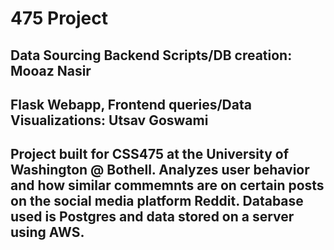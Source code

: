 # 475 Project
## Data Sourcing Backend Scripts/DB creation: Mooaz Nasir
## Flask Webapp, Frontend queries/Data Visualizations: Utsav Goswami
## Project built for CSS475 at the University of Washington @ Bothell. Analyzes user behavior and how similar commemnts are on certain posts on the social media platform Reddit. Database used is Postgres and data stored on a server using AWS.
